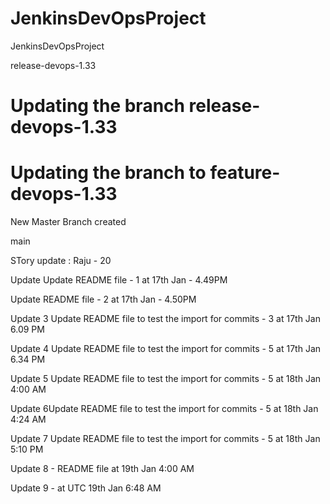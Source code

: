 # JenkinsDevOpsProject
JenkinsDevOpsProject





release-devops-1.33

Updating the branch release-devops-1.33
=======
Updating the branch to feature-devops-1.33
=======
New Master Branch created

main


STory update : Raju - 20

Update
Update README file - 1 at 17th Jan - 4.49PM

Update README file - 2 at 17th Jan - 4.50PM

Update 3 Update README file to test the import for commits - 3 at 17th Jan 6.09 PM

Update 4 Update README file to test the import for commits - 5 at 17th Jan 6.34 PM

Update 5 Update README file to test the import for commits - 5 at 18th Jan 4:00 AM

Update  6Update README file to test the import for commits - 5 at 18th Jan 4:24 AM

Update  7 Update README file to test the import for commits - 5 at 18th Jan 5:10 PM

Update 8 - README file at 19th Jan 4:00 AM

Update 9 - at UTC 19th Jan 6:48 AM
